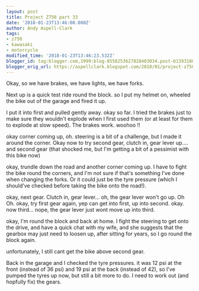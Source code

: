 ```yaml
---
layout: post
title: Project Z750 part 33
date: '2018-01-23T13:46:00.000Z'
author: Andy Aspell-Clark
tags:
- z750
- kawasaki
- motorcycle
modified_time: '2018-01-23T13:46:23.532Z'
blogger_id: tag:blogger.com,1999:blog-8558253627828403034.post-6139318083315738630
blogger_orig_url: https://aspellclark.blogspot.com/2018/01/project-z750-part-33.html
---
```


Okay, so we have brakes, we have lights, we have forks.

Next up is a quick test ride round the block. so I put my helmet on, wheeled the bike out of the garage and fired it up.

I put it into first and pulled gently away. okay so far. I tried the brakes just to make sure they wouldn't explode when I first used them (or at least for them to explode at slow speed). The brakes work. woohoo !!

okay corner coming up, oh. steering is a bit of a challenge, but I made it around the corner. Okay now to try second gear, clutch in, gear lever up.... and second gear (that shocked me, but I'm getting a bit of a pessimist with this bike now)

okay, trundle down the road and another corner coming up. I have to fight the bike round the corners, and I'm not sure if that's something I've done when changing the forks. Or it could just be the tyre pressure (which I should've checked before taking the bike onto the road!).

okay, next gear. Clutch in, gear lever... oh, the gear lever won't go up. Oh Oh. okay, try first gear again, yep can get into first, up into second. okay. now third... nope, the gear lever just wont move up into third.

okay, I'm round the block and back at home. I fight the steering to get onto the drive, and have a quick chat with my wife, and she suggests that the gearbox may just need to loosen up, after sitting for years, so I go round the block again.

unfortunately, I still cant get the bike above second gear.

Back in the garage and I checked the tyre pressures. it was 12 psi at the front (instead of 36 psi) and 19 psi at the back (instead of 42), so I've pumped the tyres up now, but still a bit more to do. I need to work out (and hopfully fix) the gears.
